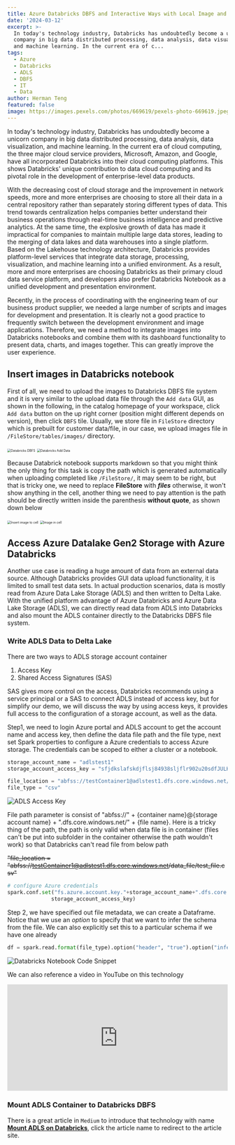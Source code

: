 ```yaml
---
title: Azure Databricks DBFS and Interactive Ways with Local Image and Azure ADLS
date: '2024-03-12'
excerpt: >-
  In today's technology industry, Databricks has undoubtedly become a unicorn
  company in big data distributed processing, data analysis, data visualization,
  and machine learning. In the current era of c...
tags:
  - Azure
  - Databricks
  - ADLS
  - DBFS
  - IT
  - Data
author: Herman Teng
featured: false
image: https://images.pexels.com/photos/669619/pexels-photo-669619.jpeg?auto=compress&cs=tinysrgb&w=1200
---
```


In today's technology industry, Databricks has undoubtedly become a unicorn company in big data distributed processing, data analysis, data visualization, and machine learning. In the current era of cloud computing, the three major cloud service providers, Microsoft, Amazon, and Google, have all incorporated Databricks into their cloud computing platforms. This shows Databricks' unique contribution to data cloud computing and its pivotal role in the development of enterprise-level data products.

With the decreasing cost of cloud storage and the improvement in network speeds, more and more enterprises are choosing to store all their data in a central repository rather than separately storing different types of data. This trend towards centralization helps companies better understand their business operations through real-time business intelligence and predictive analytics. At the same time, the explosive growth of data has made it impractical for companies to maintain multiple large data stores, leading to the merging of data lakes and data warehouses into a single platform. Based on the Lakehouse technology architecture, Databricks provides platform-level services that integrate data storage, processing, visualization, and machine learning into a unified environment. As a result, more and more enterprises are choosing Databricks as their primary cloud data service platform, and developers also prefer Databricks Notebook as a unified development and presentation environment.



Recently, in the process of coordinating with the engineering team of our business product supplier, we needed a large number of scripts and images for development and presentation. It is clearly not a good practice to frequently switch between the development environment and image applications. Therefore, we need a method to integrate images into Databricks notebooks and combine them with its dashboard functionality to present data, charts, and images together. This can greatly improve the user experience.

## Insert images in Databricks notebook

First of all, we need to upload the images to Databricks DBFS file system and it is very similar to the upload data file through the `Add data` GUI, as shown in the following, in the catalog homepage of your workspace, click `Add data` button on the up right corner (position might different depends on version), then click `DBFS` tile. Usually, we store file in `FileStore` directory which is prebuilt for customer data/file, in our case, we upload images file in `/FileStore/tables/images/` directory.

<img src="https://i.ibb.co/NCcFbgQ/IMG-20240321-083003.jpg" alt="Databricks DBFS" style="zoom:50%;" />

<img src="https://i.ibb.co/4Kk6cq8/IMG-20240321-085452.jpg" alt="Databricks Add Data" style="zoom:50%;" />

Because Databrick notebook supports markdown so that you might think the only thing for this task is copy the path which is generated automatically when uploading completed like `/FileStore/`, it may seem to be right, but that is tricky one, we need to replace **FileStore** with ***files*** otherwise, it won't show anything in the cell, another thing we need to pay attention is the path should be directly written inside the parenthesis **without quote**, as shown down below

<img src="https://i.ibb.co/5WhpzTj/IMG-20240321-091915.jpg" alt="Insert image to cell" style="zoom:50%;" />

<img src="https://i.ibb.co/9WR9PjD/IMG-20240321-091941.jpg" alt="Image in cell" style="zoom:50%;" />

## Access Azure Datalake Gen2 Storage with Azure Databricks

Another use case is reading a huge amount of data from an external data source. Although Databricks provides GUI data upload functionality, it is limited to small test data sets. In actual production scenarios, data is mostly read from Azure Data Lake Storage (ADLS) and then written to Delta Lake. With the unified platform advantage of Azure Databricks and Azure Data Lake Storage (ADLS), we can directly read data from ADLS into Databricks and also mount the ADLS container directly to the Databricks DBFS file system.

### Write ADLS Data to Delta Lake

There are two ways to ADLS storage account container

1. Access Key
2. Shared Access Signatures (SAS)

SAS gives more control on the access, Databricks recommends using a service principal or a SAS to connect ADLS instead of access key, but for simplify our demo, we will discuss the way by using access keys, it provides full access to the configuration of a storage account, as well as the data.

Step1, we need to login Azure portal and ADLS account to get the account name and access key, then define the data file path and the file type, next set Spark properties to configure a Azure credentials to access Azure storage. The credentials can be scoped to either a cluster or a notebook.

```python
storage_account_name = "adlstest1"
storage_account_access_key = "sfjdkslafskdjflsj84938sljflr902u20sdfJULHHH830=="
```

```python
file_location = "abfss://testContainer1@adlstest1.dfs.core.windows.net/test_file.csv"
file_type = "csv"
```

![ADLS Access Key](https://i.ibb.co/DkLLgkC/IMG-20240321-172554.jpg)

File path parameter is consist of "abfss://" + {container name}@{storage account name} + ".dfs.core.windows.net/" + {file name}. Here is a tricky thing of the path, the path is only valid when data file is in container (files can't be put into subfolder in the container otherwise the path wouldn't work) so that Databricks can't read file from below path

~~"file_location = "abfss://testContainer1@adlstest1.dfs.core.windows.net/data_file/test_file.csv"~~

```python
# configure Azure credentials
spark.conf.set("fs.azure.account.key."+storage_account_name+".dfs.core.windows.net",
              storage_account_access_key)
```

Step 2, we have specified out file metadata, we can create a Dataframe. Notice that we use an *option* to specify that we want to infer the schema from the file. We can also explicitly set this to a particular schema if we have one already

~~~python
df = spark.read.format(file_type).option("header", "true").option("inferSchema", "true").load(file_location)
~~~

![Databricks Notebook Code Snippet](https://i.ibb.co/2659hSR/IMG-20240321-215327.jpg)

We can also reference a video in YouTube on this technology

<div style="padding:48.17% 0 0 0;position:relative;">
<iframe width="560" height="315" src="https://www.youtube.com/embed/M11IIy8UXR8?si=uiMdwaY1ML3yvlST" title="YouTube video player" frameborder="0" allow="accelerometer; autoplay; clipboard-write; encrypted-media; gyroscope; picture-in-picture; web-share" referrerpolicy="strict-origin-when-cross-origin" allowfullscreen style="position:absolute;top:0;left:0;width:100%;height:100%;"></iframe>
</div>



### Mount ADLS Container to Databricks DBFS

 There is a great article in `Medium` to introduce that technology with name [**Mount ADLS on Databricks**](https://medium.com/@nakhtar.etc/mount-adls-on-databricks-fe3b54da07be), click the article name to redirect to the article site.

```
